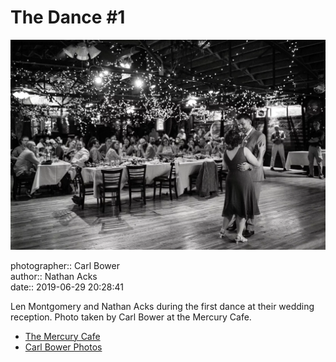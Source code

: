 # The Dance #1

![Len Montgomery and Nathan Acks during their "first dance"](assets/2019-06-29-set-4-the-dance-01.webp)

photographer:: Carl Bower  
author:: Nathan Acks  
date:: 2019-06-29 20:28:41

Len Montgomery and Nathan Acks during the first dance at their wedding reception. Photo taken by Carl Bower at the Mercury Cafe.

* [The Mercury Cafe](http://mercurycafe.com)
* [Carl Bower Photos](https://carlbowerphotos.com)
